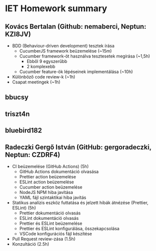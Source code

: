 # IET Homework summary

## Kovács Bertalan (Github: nemaberci, Neptun: KZI8JV)

- BDD (Behaviour-driven development) tesztek írása
  - CucumberJS framework beüzemelése (~15m)
  - Cucumber framework-öt használva tesztesetek megírása (~1,5h)
    - Ebből 9 egyszerűbb
    - 2 komplexebb
  - Cucumber feature-ök lépéseinek implementálása (~10h)
- Különböző code review-k (~1h)
- Csapat meetingek (~1h)

## bbucsy

## triszt4n

## bluebird182

## Radeczki Gergő István (GitHub: gergoradeczki, Neptun: CZDRF4)

- CI beüzemelése (GitHub Actions) (5h)
  - GitHub Actions dokumentáció olvasása
  - Prettier action beüzemelése
  - ESLint action beüzemelése
  - Cucumber action beüzemelése
  - NodeJS NPM hiba javítása
  - YAML fájl szintaktikai hiba javítás
- Statikus analízis eszköz futtatása és jelzett hibák átnézése (Prettier, ESLint) (5h)
  - Prettier dokumentáció olvasás
  - ESLint dokumentáció olvasás
  - Prettier és ESLint beüzemelése
  - Prettier és ESLint konfigurálása, összekapcsolása
  - VSCode konfigurációs fájl készítése
- Pull Request review-zása (1.5h)
- Konzultáció (2.5h)
